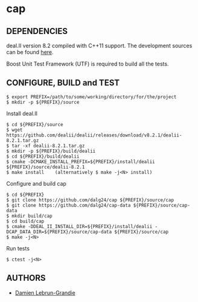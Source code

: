 cap
===
DEPENDENCIES
------------
deal.II version 8.2 compiled with C++11 support. The development sources can be found 
[here](https://github.com/dealii/dealii).

Boost Unit Test Framework (UTF) is required to build all the tests.

CONFIGURE, BUILD and TEST
-------------------------

    $ export PREFIX=/path/to/some/working/directory/for/the/project
    $ mkdir -p ${PREFIX}/source

Install deal.II

    $ cd ${PREFIX}/source
    $ wget https://github.com/dealii/dealii/releases/download/v8.2.1/dealii-8.2.1.tar.gz
    $ tar -xf dealii-8.2.1.tar.gz
    $ mkdir -p ${PREFIX}/build/dealii
    $ cd ${PREFIX}/build/dealii
    $ cmake -DCMAKE_INSTALL_PREFIX=${PREFIX}/install/dealii ${PREFIX}/source/dealii-8.2.1
    $ make install    (alternatively $ make -j<N> install)

Configure and build cap

    $ cd ${PREFIX}
    $ git clone https://github.com/dalg24/cap ${PREFIX}/source/cap
    $ git clone https://github.com/dalg24/cap-data ${PREFIX}/source/cap-data
    $ mkdir build/cap
    $ cd build/cap
    $ cmake -DDEAL_II_INSTALL_DIR=${PREFIX}/install/dealii -DCAP_DATA_DIR=${PREFIX}/source/cap-data ${PREFIX}/source/cap
    $ make -j<N>

Run tests

    $ ctest -j<N>

AUTHORS
-------
* [Damien Lebrun-Grandie](https://github.com/dalg24)
